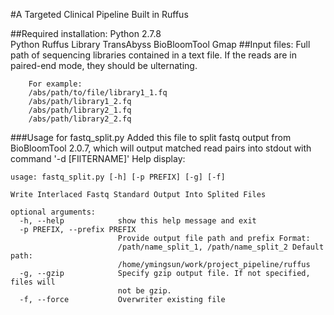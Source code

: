 #A Targeted Clinical Pipeline Built in Ruffus

##Required installation:
	Python 2.7.8	
	Python Ruffus Library
	TransAbyss
	BioBloomTool
	Gmap
##Input files:
Full path of sequencing libraries contained in a text file. If the reads are in paired-end mode, they should be 		ulternating.
```
	For example:
	/abs/path/to/file/library1_1.fq
	/abs/path/library1_2.fq
	/abs/path/library2_1.fq
	/abs/path/library2_2.fq
```	
###Usage for fastq_split.py
Added this file to split fastq output from BioBloomTool 2.0.7, which will output matched read pairs into stdout with command '-d [FIlTERNAME]'
Help display:
```
usage: fastq_split.py [-h] [-p PREFIX] [-g] [-f]

Write Interlaced Fastq Standard Output Into Splited Files

optional arguments:
  -h, --help            show this help message and exit
  -p PREFIX, --prefix PREFIX
                        Provide output file path and prefix Format:
                        /path/name_split_1, /path/name_split_2 Default path:
                        /home/ymingsun/work/project_pipeline/ruffus
  -g, --gzip            Specify gzip output file. If not specified, files will
                        not be gzip.
  -f, --force           Overwriter existing file
```
